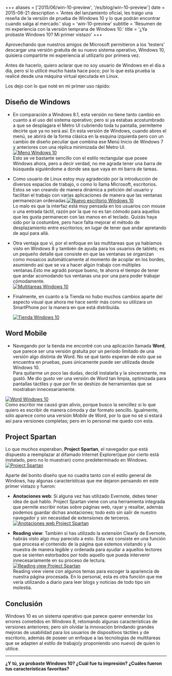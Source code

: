 +++
aliases = ['2015/06/win-10-preview', '/es/blog/win-10-preview']
date = 2015-06-21
description = 'Antes del lanzamiento oficial, les traigo una reseña de la versión de prueba de Windows 10 y lo que podrán encontrar cuando salga al mercado.'
slug = 'win-10-preview'
subtitle = 'Resumen de mi experiencia con la versión temprana de Windows 10.'
title = '¿Ya probaste Windows 10? Mi primer vistazo'
+++

Aprovechando que nuestros amigos de Microsoft permitieron a los 'testers' descargar una versión gratuita de su nuevo sistema operativo, Windows 10, quisiera compartirte mi experiencia al utilizarlo por primera vez.

Antes de hacerlo, quiero aclarar que no soy usuario de Windows en el día a día, pero sí lo utilicé mucho hasta hace poco; por lo que esta prueba la realicé desde una máquina virtual ejecutada en Linux.

Los dejo con lo que noté en mi primer uso rápido<!-- more -->:

## Diseño de Windows

- En comparación a Windows 8.1, esta versión no tiene tanto cambio en cuanto a el uso del sistema operativo; pero si ya estabas acostumbrado a que se desplagara el Metro UI cubriendo toda tu pantalla, permíteme decirte que ya no será así. En esta versión de Windows, cuando abres el menú, se abrirá de la forma clásica en la esquina izquierda pero con un cambio de diseño peculiar que combina ese Menú Inicio de Windows 7 y anteriores con una réplica minimizada del Metro UI.  
[![Menú Windows 10](/img/2015/06/menu-300x225.png)](/img/2015/06/menu.png)  
 Esto se ve bastante sencillo con el estilo rectangular que posee Windows ahora, pero a decir verdad, no me agrada tener una barra de búsqueda siguiéndome a donde sea que vaya en mi barra de tareas.

- Como usuario de Linux estoy muy agradecido por la introducción de diversos espacios de trabajo, o como lo llama Microsoft, escritorios.  
 Estos se van creando de manera dinámica a petición del usuario y facilitan el trabajo con varias aplicaciones de manera que las ventanas permanezcan ordenadas.[![Nuevo escritorio Windows 10](/img/2015/06/nuevo_escritorio-300x225.png)](/img/2015/06/nuevo_escritorio.png)  
 Lo malo es que la interfaz está muy pensada en los usuarios con mouse o una entrada táctil, razón por la que no es tan cómodo para aquellos que les gusta permanecer con las manos en el teclado. Quizás haya sido por la costumbre, pero hace falta mejorar el método de desplazamiento entre escritorios; en lugar de tener que andar apretando de aquí para allá.

- Otra ventaja que vi, por el enfoque en las multitareas que ya habíamos visto en Windows 8 y también de ayuda para los usuarios de tablets; es un pequeño detalle que consiste en que las ventanas se organizan como mosaicos automáticamente al momento de acoplar en los bordes, asumiendo así que se va a hacer algún trabajo con múltiples ventanas.Esto me agradó porque bueno, te ahorra el tiempo de tener que andar acomodando tus ventanas una por una para poder trabajar cómodamente.  
[![Multitareas Windows 10](/img/2015/06/multitarea-300x225.png)](/img/2015/06/multitarea.png)

- Finalmente, en cuanto a la Tienda no hubo muchos cambios aparte del aspecto visual que ahora me hace sentir más como su utilizara un SmartPhone por la manera en que está distribuída.

  [![Tienda Windows 10](/img/2015/06/tienda_2-300x225.png)](/img/2015/06/tienda_2.png)

## Word Mobile

- Navegando por la tienda me encontré con una aplicación llamada **Word**, que parece ser una versión gratuita por un período limitado de una versión algo distinta de Word. No sé qué tanto esperan de esto que se encuentra en pruebas, pues únicamente puede ser utilizada desde Windows 10.  
 Para quitarme un poco las dudas, decidí instalarla y la sinceramente, me gustó. Me dio gusto ver una versión de Word tan limpia, optimizada para pantallas táctiles y que por fin se deshizo de herramientas que se mostraban innecesariamente.  

 [![Word Windows 10](/img/2015/06/word_mobile-300x225.png)](/img/2015/06/word_mobile.png)  
 Como escritor me causó gran alivio, porque busco la sencillez si lo que quiero es escribir de manera cómoda y dar formato sencillo. Igualmente, sólo aparece como una versión *Mobile* de Word, por lo que no sé si estará así para versiones completas; pero en lo personal me quedo con esta.

## Project Spartan

Lo que muchos esperaban, **Project Spartan**, el navegador que está dispuesto a reemplazar al difamado Internet Explorer(que por cierto está instalado, pero no lo muestran) como predeterminado en Windows.  
[![Project Spartan](/img/2015/06/project-spartan-300x225.png)](/img/2015/06/project-spartan.png)

Aparte del bonito diseño que no cuadra tanto con el estilo general de Windows, hay algunas características que me dejaron pensando en este primer vistazo y fueron:

- **Anotaciones web**: Si alguna vez has utilizado Evernote, debes tener idea de qué hablo. Project Spartan viene con una herramienta integrada que permite escribir notas sobre páginas web, rayar y resaltar, además podemos guardar dichas anotaciones; todo esto sin salir de nuestro navegador y sin necesidad de extensiones de terceros.[![Anotaciones web Project Spartan](/img/2015/06/anotaciones_web-300x225.png)](/img/2015/06/anotaciones_web.png)

- **Reading view**: También si has utilizado la extensión Clearly de Evernote, habrás visto algo muy parecido a esto. Esta vez consiste en una función que procesa el contenido de la página que estemos visitando y la muestra de manera legible y ordenada para ayudar a aquellos lectores que se sienten estorbados por todo aquello que pueda intervenir innecesariamente en su proceso de lectura.[![Reading view Project Spartan](/img/2015/06/reading_view-300x225.png)](/img/2015/06/reading_view.png)  
 Reading view viene con algunos temas para escoger la apariencia de nuestra página procesada. En lo personal, esta es otra función que me vería utilizando a diario para leer blogs y noticias de todo tipo sin molestia.

## Conclusión

Windows 10 es un sistema operativo que parece querer enmendar los errores cometidos en Windows 8, retomando algunas características de versiones anteriores; pero sin olvidar la innovación brindando grandes mejoras de usabilidad para los usuarios de dispositivos táctiles y de escritorio, además de poseer un enfoque a las tecnologías de multitareas que se adapten al estilo de trabajo(y proponiendo uno nuevo) de quien lo utilice.

- - - -

**¿Y tú, ya probaste Windows 10? ¿Cuál fue tu impresión? ¿Cuáles fueron tus características favoritas?**
